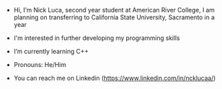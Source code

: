 - Hi, I’m Nick Luca, second year student at American River College, I am planning on transferring to California State University, Sacramento in a year
- I'm interested in further developing my programming skills
- I’m currently learning C++
- Pronouns: He/Him
- You can reach me on Linkedin (https://www.linkedin.com/in/ncklucaa/)

  <!---
  <!---- 💞️ I’m looking to collaborate on ...
  <!---- 📫 How to reach me ...
  <!---- ⚡ Fun fact: ...--->
  <!------>

<!---
ncklucaa/ncklucaa is a ✨ special ✨ repository because its `README.md` (this file) appears on your GitHub profile.
You can click the Preview link to take a look at your changes.
--->
